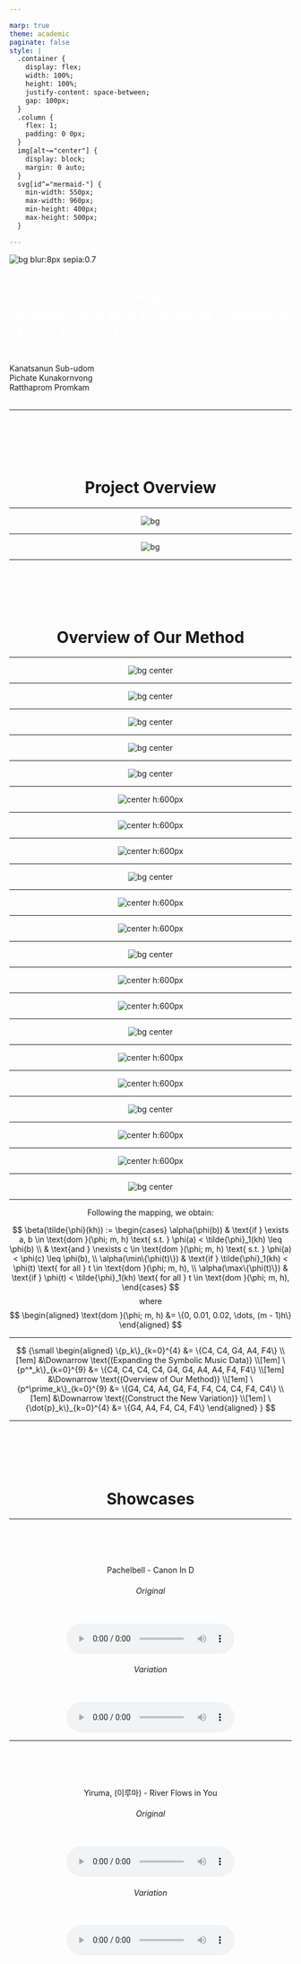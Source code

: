 ```yaml
---

marp: true
theme: academic
paginate: false
style: |
  .container {
    display: flex;
    width: 100%;
    height: 100%;
    justify-content: space-between;
    gap: 100px;
  }
  .column {
    flex: 1;
    padding: 0 0px;
  }
  img[alt~="center"] {
    display: block;
    margin: 0 auto;
  }
  svg[id^="mermaid-"] { 
    min-width: 550px; 
    max-width: 960px; 
    min-height: 400px; 
    max-height: 500px;
  }

---
```

<!-- _class: lead -->

<!-- <img src="img/math_logo.png" width="15%" /> -->
<!-- ![bg left:33% h:300px ](img/math_logo.png) -->

![bg blur:8px sepia:0.7](img/AI-Violin.gif)

<h1 style="color: white;"> A Chaos-Driven Approach to Augmenting and Enriching Symbolic Music Datasets </h1>

<!-- <div class="highlighted-text-shadow" style="text-align: left; background-color: blue;">
through Chaotic Dynamical Systems Exploration
</div>  -->

<br>

<div class="highlighted-text-shadow">
Kanatsanun Sub-udom <br>
Pichate Kunakornvong  <br>
Ratthaprom Promkam
</div> 

<br>

<!-- **21 May 2025** -->

---

<!-- header: Project Overview -->

<center>
<br>
<br>
<br>
<br>
<h1> Project Overview </h1>
<center>

---

![bg](img/problem1.png)

---

![bg](img/problem2.png)

---

<!-- header: Overview of Our Method -->

<center>
<br>
<br>
<br>
<br>
<h1> Overview of Our Method </h1>
<center>

---

![bg center](img/1.jpg)

---

![bg center](img/2.jpg)

---

![bg center](img/3.jpg)

---

![bg center](img/4.jpg)

---

![bg center](img/5.jpg)

---


![center h:600px](img/ov_beta1.png)

---

![center h:600px](img/ov_beta2.png)

---

![center h:600px](img/ov_beta3.png)

---

![bg center](img/6.jpg)

---

![center h:600px](img/ov_beta4.png)

---

![center h:600px](img/ov_beta5.png)

---

![bg center](img/7.jpg)

---

![center h:600px](img/ov_beta6.png)

---

![center h:600px](img/ov_beta7.png)

---

![bg center](img/8.jpg)

---

![center h:600px](img/ov_beta8.png)

---

![center h:600px](img/ov_beta9.png)

---

![bg center](img/9.jpg)

---

![center h:600px](img/ov_beta10.png)

---

![center h:600px](img/ov_beta11.png)

---

![bg center](img/10.jpg)

---

Following the mapping, we obtain:

$$
\beta(\tilde{\phi}(kh)) :=
\begin{cases}
\alpha(\phi(b)) & \text{if } \exists a, b \in \text{dom }(\phi; m, h) \text{ s.t. } \phi(a) < \tilde{\phi}_1(kh) \leq \phi(b) \\
& \text{and } \nexists c \in \text{dom }(\phi; m, h) \text{ s.t. } \phi(a) < \phi(c) \leq \phi(b), \\
\alpha(\min\{\phi(t)\}) & \text{if } \tilde{\phi}_1(kh) < \phi(t) \text{ for all } t \in \text{dom }(\phi; m, h), \\
\alpha(\max\{\phi(t)\}) & \text{if } \phi(t) < \tilde{\phi}_1(kh) \text{ for all } t \in \text{dom }(\phi; m, h),
\end{cases}
$$
where 
$$
\begin{aligned}
\text{dom }(\phi; m, h) &= \{0, 0.01, 0.02, \dots, (m - 1)h\}
\end{aligned}
$$

--- 

<!-- header: Main Idea of the Project -->

$$ 
{\small
\begin{aligned}
\{p_k\}_{k=0}^{4} &= \{C4, C4, G4, A4, F4\} \\[1em]
&\Downarrow \text{(Expanding the Symbolic Music Data)} \\[1em]
\{p^*_k\}_{k=0}^{9} &= \{C4, C4, C4, C4, G4, G4, A4, A4, F4, F4\} \\[1em]
&\Downarrow \text{(Overview of Our Method)} \\[1em]
\{p^\prime_k\}_{k=0}^{9} &= \{G4, C4, A4, G4, F4, F4, C4, C4, F4, C4\} \\[1em]
&\Downarrow \text{(Construct the New Variation)} \\[1em]
\{\dot{p}_k\}_{k=0}^{4} &= \{G4, A4, F4, C4, F4\}
\end{aligned}
}
$$

---

<!-- header: Showcases -->

<center>
<br>
<br>
<br>
<br>
<h1> Showcases </h1>
<center>

---

<br>
<br>
<br>
<br>
<center>
  Pachelbell - Canon In D
</center>
<div class="container">
  <div class="column">
    <center>
    <h6>Original</h6>
    <br>
      <audio controls>
        <source src="mp3/Johann_Pachelbel_Canon_in_D_original.mp3" type="audio/mpeg">
        Your browser does not support the audio element.
      </audio>
    </center>
  </div>
  <div class="column">
    <center>
    <h6>Variation</h6>
    <br>
      <audio controls>
        <source src="mp3/Johann_Pachelbel_Canon_in_D_new.mp3" type="audio/mpeg">
        Your browser does not support the audio element.
      </audio>
    </center>
  </div>
</div>

---


<br>
<br>
<br>
<br>
<center>
  Yiruma, (이루마) - River Flows in You
</center>
<div class="container">
  <div class="column">
    <center>
    <h6>Original</h6>
    <br>
      <audio controls>
        <source src="mp3/River_Flows_In_You_original.mp3" type="audio/mpeg">
        Your browser does not support the audio element.
      </audio>
    </center>
  </div>
  <div class="column">
    <center>
    <h6>Variation</h6>
    <br>
      <audio controls>
        <source src="mp3/River_Flows_In_You_new.mp3" type="audio/mpeg">
        Your browser does not support the audio element.
      </audio>
    </center>
  </div>
</div>